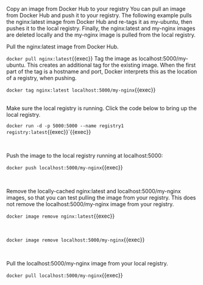 Copy an image from Docker Hub to your registry
You can pull an image from Docker Hub and push it to your registry. The following example pulls the nginx:latest image from Docker Hub and re-tags it as my-ubuntu, then pushes it to the local registry. Finally, the nginx:latest and my-nginx images are deleted locally and the my-nginx image is pulled from the local registry.

Pull the nginx:latest image from Docker Hub.

`docker pull nginx:latest`{{exec}}
Tag the image as localhost:5000/my-ubuntu. This creates an additional tag for the existing image. When the first part of the tag is a hostname and port, Docker interprets this as the location of a registry, when pushing.

`docker tag nginx:latest localhost:5000/my-nginx`{{exec}}

<br>
Make sure the local registry is running. Click the code below to bring up the local registry.

`docker run -d -p 5000:5000 --name registry1 registry:latest`{{exec}}`{{exec}}

<br>

Push the image to the local registry running at localhost:5000:

`docker push localhost:5000/my-nginx`{{exec}}

<br>

Remove the locally-cached nginx:latest and localhost:5000/my-nginx images, so that you can test pulling the image from your registry. This does not remove the localhost:5000/my-nginx image from your registry.

`docker image remove nginx:latest`{{exec}}

<br>

`docker image remove localhost:5000/my-nginx`{{exec}}

<br>

Pull the localhost:5000/my-nginx image from your local registry.

`docker pull localhost:5000/my-nginx`{{exec}}